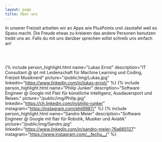```yaml
---
layout: page
title: Über uns
---
```


In unserer Freizeit arbeiten wir an Apps wie PlusPoints und Jasstafel weil es Spass macht. Die Freude etwas zu kreieren 
das andere Personen benutzen treibt uns an. Falls du mit uns darüber sprechen willst schreib uns einfach an!

<br/>
<br/>

{% include person_highlight.html 
    name="Lukas Ernst" 
    description="IT Consultant @ ipt mit Leidenschaft für Machine Learning und Coding, Freizeit Musiknerd"
    picture="/public/img/Lukas.jpg"
    linkedin="https://www.linkedin.com/in/lukas-ernst/"
    %}
{% include person_highlight.html 
    name="Philip Junker" 
    description="Software Engineer @ Google mit Flair für künstliche Intelligenz, Ausdauersport und Reisen."
    picture="/public/img/Philip.jpg"
    linkedin="https://ch.linkedin.com/in/philip-junker"
    instagram="https://instagram.com/phil9987/"
    %}
{% include person_highlight.html 
    name="Sandro Meier" 
    description="Software Engineer @ Google mit flair für Robotik, Musiker und Aviatik"
    picture="/public/img/Sandro.jpg"
    linkedin="https://www.linkedin.com/in/sandro-meier-76a665127"
    instagram="https://www.instagram.com/__fechu__/"
    %}

